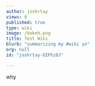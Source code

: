 ```yaml
---
author: joshrtay
views: 0
published: true
type: wiki
image: /bokeh.png
title: Test Wiki
blurb: "summarizing my #wiki yo"
org: null
id: "joshrtay-OIPhz0J"

---
```


why
